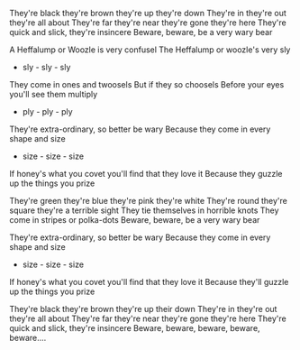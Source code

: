 They're black they're brown they're up they're down
They're in they're out they're all about
They're far they're near they're gone they're here
They're quick and slick, they're insincere
Beware, beware, be a very wary bear

A Heffalump or Woozle is very confusel
The Heffalump or woozle's very sly
- sly - sly - sly

They come in ones and twoosels
But if they so choosels
Before your eyes you'll see them multiply
- ply - ply - ply 

They're extra-ordinary, so better be wary
Because they come in every shape and size
- size - size - size 

If honey's what you covet you'll find that they love it
Because they guzzle up the things you prize

They're green they're blue they're pink they're white
They're round they're square they're a terrible sight
They tie themselves in horrible knots
They come in stripes or polka-dots
Beware, beware, be a very wary bear

They're extra-ordinary, so better be wary
Because they come in every shape and size
- size - size - size

If honey's what you covet you'll find that they love it
Because they'll guzzle up the things you prize

They're black they're brown they're up their down
They're in they're out they're all about
They're far they're near they're gone they're here
They're quick and slick, they're insincere
Beware, beware, beware, beware, beware....